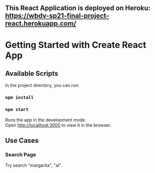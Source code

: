 ## This React Application is deployed on Heroku: https://wbdv-sp21-final-project-react.herokuapp.com/

# Getting Started with Create React App

## Available Scripts

In the project directory, you can run:

### `npm install`
### `npm start`

Runs the app in the development mode.\
Open [http://localhost:3000](http://localhost:3000) to view it in the browser.



## Use Cases
### Search Page
Try search "margarita", "al".
